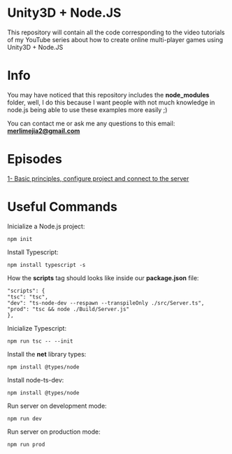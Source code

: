 # Unity3D + Node.JS

This repository will contain all the code corresponding to the video tutorials of my YouTube series about how to create online multi-player games using Unity3D + Node.JS


# Info

You may have noticed that this repository includes the **node_modules** folder, well, I do this because I want people with not much knowledge in node.js being able to use these examples more easily ;)

You can contact me or ask me any questions to this email: **merlimejia2@gmail.com**

# Episodes

[1- Basic principles, configure project and connect to the server](https://youtu.be/uD1320SRAzo)


# Useful Commands

Inicialize a Node.js project:

    npm init

Install Typescript:

    npm install typescript -s

How the **scripts** tag should looks like inside our **package.json** file:

    "scripts": {  
    "tsc": "tsc",  
    "dev": "ts-node-dev --respawn --transpileOnly ./src/Server.ts",  
    "prod": "tsc && node ./Build/Server.js"  
    },

Inicialize Typescript:

    npm run tsc -- --init

Install the **net** library types:

    npm install @types/node

Install node-ts-dev:

```
npm install @types/node
```

Run server on development mode:

    npm run dev

Run server on production mode:

    npm run prod

